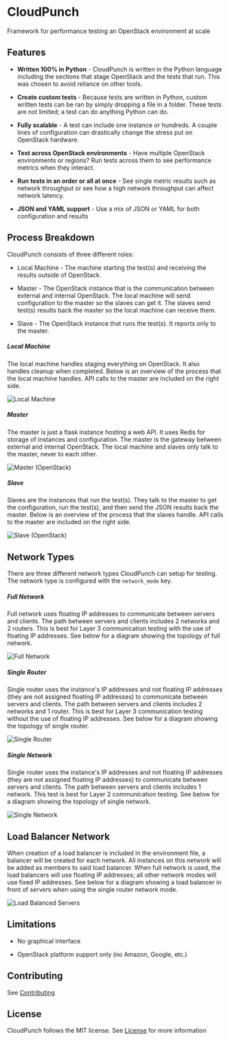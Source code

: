 # CloudPunch

Framework for performance testing an OpenStack environment at scale

## Features

- **Written 100% in Python** - CloudPunch is written in the Python language including the sections that stage OpenStack and the tests that run. This was chosen to avoid reliance on other tools.

- **Create custom tests** - Because tests are written in Python, custom written tests can be ran by simply dropping a file in a folder. These tests are not limited; a test can do anything Python can do.

- **Fully scalable** - A test can include one instance or hundreds. A couple lines of configuration can drastically change the stress put on OpenStack hardware.

- **Test across OpenStack environments** - Have multiple OpenStack environments or regions? Run tests across them to see performance metrics when they interact.

- **Run tests in an order or all at once** - See single metric results such as network throughput or see how a high network throughput can affect network latency.

- **JSON and YAML support** - Use a mix of JSON or YAML for both configuration and results

## Process Breakdown

CloudPunch consists of three different roles:

 - Local Machine - The machine starting the test(s) and receiving the results outside of OpenStack.

 - Master - The OpenStack instance that is the communication between external and internal OpenStack. The local machine will send configuration to the master so the slaves can get it. The slaves send test(s) results back the master so the local machine can receive them.

 - Slave - The OpenStack instance that runs the test(s). It reports only to the master.

##### Local Machine

The local machine handles staging everything on OpenStack. It also handles cleanup when completed. Below is an overview of the process that the local machine handles. API calls to the master are included on the right side.

![Local Machine](images/local-machine.png "CloudPunch Local Machine")

##### Master

The master is just a flask instance hosting a web API. It uses Redis for storage of instances and configuration. The master is the gateway between external and internal OpenStack. The local machine and slaves only talk to the master, never to each other.

![Master (OpenStack)](images/master-instance.png "CloudPunch Master")

##### Slave

Slaves are the instances that run the test(s). They talk to the master to get the configuration, run the test(s), and then send the JSON results back the master. Below is an overview of the process that the slaves handle. API calls to the master are included on the right side.

![Slave (OpenStack)](images/slave-instance.png "CloudPunch Slave")

## Network Types

There are three different network types CloudPunch can setup for testing. The network type is configured with the `network_mode` key.

##### Full Network

Full network uses floating IP addresses to communicate between servers and clients. The path between servers and clients includes 2 networks and 2 routers. This is best for Layer 3 communication testing with the use of floating IP addresses. See below for a diagram showing the topology of full network.

![Full Network](images/full-network.png "Full Network")

##### Single Router

Single router uses the instance's IP addresses and not floating IP addresses (they are not assigned floating IP addresses) to communicate between servers and clients. The path between servers and clients includes 2 networks and 1 router. This is best for Layer 3 communication testing without the use of floating IP addresses. See below for a diagram showing the topology of single router.

![Single Router](images/single-router.png "Single Router")

##### Single Network

Single router uses the instance's IP addresses and not floating IP addresses (they are not assigned floating IP addresses) to communicate between servers and clients. The path between servers and clients includes 1 network. This test is best for Layer 2 communication testing. See below for a diagram showing the topology of single network.

![Single Network](images/single-network.png "Single Network")

## Load Balancer Network

When creation of a load balancer is included in the environment file, a balancer will be created for each network. All instances on this network will be added as members to said load balancer. When full network is used, the load balancers will use floating IP addresses; all other network modes will use fixed IP addresses. See below for a diagram showing a load balancer in front of servers when using the single router network mode.

![Load Balanced Servers](images/loadbalancer.png "Load Balanced Servers")

## Limitations

- No graphical interface

- OpenStack platform support only (no Amazon, Google, etc.)

## Contributing

See [Contributing](../CONTRIBUTING.md)

## License

CloudPunch follows the MIT license. See [License](../LICENSE.md) for more information
